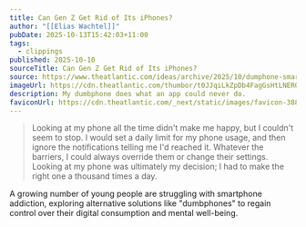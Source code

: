 ```yaml
---
title: Can Gen Z Get Rid of Its iPhones?
author: "[[Elias Wachtel]]"
pubDate: 2025-10-13T15:42:03+11:00
tags:
  - clippings
published: 2025-10-10
sourceTitle: Can Gen Z Get Rid of Its iPhones?
source: https://www.theatlantic.com/ideas/archive/2025/10/dumphone-smartphone-technology-apps/684492/
imageUrl: https://cdn.theatlantic.com/thumbor/t0JJqiLkZpDb4FagGsHtLNER0O4=/0x61:2876x1559/1200x625/media/img/mt/2025/10/2025_10_08_dumb_phone_bk/original.jpg
description: My dumbphone does what an app could never do.
faviconUrl: https://cdn.theatlantic.com/_next/static/images/favicon-3888b0e329526a975703e3059a02b92d.ico
---
```

> Looking at my phone all the time didn't make me happy, but I couldn't seem to stop. I would set a daily limit for my phone usage, and then ignore the notifications telling me I'd reached it. Whatever the barriers, I could always override them or change their settings. Looking at my phone was ultimately my decision; I had to make the right one a thousand times a day.

A growing number of young people are struggling with smartphone addiction, exploring alternative solutions like "dumbphones" to regain control over their digital consumption and mental well-being.